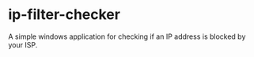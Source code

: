 # ip-filter-checker
A simple windows application for checking if an IP address is blocked by your ISP.
